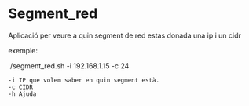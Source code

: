 # Segment_red

Aplicació per veure a quin segment de red estas donada una ip i un cidr

exemple:

./segment_red.sh -i 192.168.1.15 -c 24

	-i IP que volem saber en quin segment està.
	-c CIDR
	-h Ajuda
